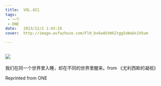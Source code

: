 ```yaml
---
title:	VOL.421
tags:
 - 一个
 - ONE
date:	2013/12/2 1:43:19
cover:	http://image.wufazhuce.com/FlH_bv6a4GtWkItgg5oWaUx1X5um

---
```

![](http://image.wufazhuce.com/FlH_bv6a4GtWkItgg5oWaUx1X5um)
---

我们在同一个世界里入睡，却在不同的世界里醒来。from 《尤利西斯的凝视》
 
Reprinted from ONE
